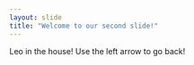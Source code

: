 ```yaml
---
layout: slide
title: "Welcome to our second slide!"
---
```

Leo in the house!
Use the left arrow to go back!
